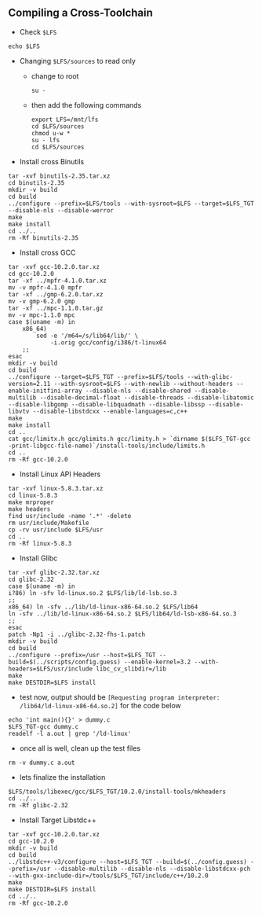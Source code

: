 ## Compiling a Cross-Toolchain

* Check `$LFS`
```console
echo $LFS
```

* Changing `$LFS/sources` to read only
  * change to root
    ```console
    su -
    ```
  * then add the following commands
    ```console
    export LFS=/mnt/lfs
    cd $LFS/sources
    chmod u-w *
    su - lfs
    cd $LFS/sources

    ```

* Install cross Binutils 
```console
tar -xvf binutils-2.35.tar.xz
cd binutils-2.35
mkdir -v build
cd build
../configure --prefix=$LFS/tools --with-sysroot=$LFS --target=$LFS_TGT --disable-nls --disable-werror
make
make install
cd ../..
rm -Rf binutils-2.35

```

* Install cross GCC
```console
tar -xvf gcc-10.2.0.tar.xz
cd gcc-10.2.0
tar -xf ../mpfr-4.1.0.tar.xz
mv -v mpfr-4.1.0 mpfr
tar -xf ../gmp-6.2.0.tar.xz
mv -v gmp-6.2.0 gmp
tar -xf ../mpc-1.1.0.tar.gz
mv -v mpc-1.1.0 mpc
case $(uname -m) in
    x86_64)
        sed -e '/m64=/s/lib64/lib/' \
            -i.orig gcc/config/i386/t-linux64
    ;;
esac
mkdir -v build
cd build
../configure --target=$LFS_TGT --prefix=$LFS/tools --with-glibc-version=2.11 --with-sysroot=$LFS --with-newlib --without-headers --enable-initfini-array --disable-nls --disable-shared --disable-multilib --disable-decimal-float --disable-threads --disable-libatomic --disable-libgomp --disable-libquadmath --disable-libssp --disable-libvtv --disable-libstdcxx --enable-languages=c,c++
make
make install
cd ..
cat gcc/limitx.h gcc/glimits.h gcc/limity.h > `dirname $($LFS_TGT-gcc -print-libgcc-file-name)`/install-tools/include/limits.h
cd ..
rm -Rf gcc-10.2.0

```

* Install Linux API Headers
```console
tar -xvf linux-5.8.3.tar.xz 
cd linux-5.8.3
make mrproper
make headers
find usr/include -name '.*' -delete
rm usr/include/Makefile
cp -rv usr/include $LFS/usr
cd ..
rm -Rf linux-5.8.3

```

* Install Glibc
```console
tar -xvf glibc-2.32.tar.xz
cd glibc-2.32
case $(uname -m) in
i?86) ln -sfv ld-linux.so.2 $LFS/lib/ld-lsb.so.3
;;
x86_64) ln -sfv ../lib/ld-linux-x86-64.so.2 $LFS/lib64
ln -sfv ../lib/ld-linux-x86-64.so.2 $LFS/lib64/ld-lsb-x86-64.so.3
;;
esac
patch -Np1 -i ../glibc-2.32-fhs-1.patch
mkdir -v build
cd build
../configure --prefix=/usr --host=$LFS_TGT --build=$(../scripts/config.guess) --enable-kernel=3.2 --with-headers=$LFS/usr/include libc_cv_slibdir=/lib
make
make DESTDIR=$LFS install
```
* test now, output should be `[Requesting program interpreter: /lib64/ld-linux-x86-64.so.2]` for the code below
```console
echo 'int main(){}' > dummy.c
$LFS_TGT-gcc dummy.c
readelf -l a.out | grep '/ld-linux'
```
* once all is well, clean up the test files
```console
rm -v dummy.c a.out
```
* lets finalize the installation
```console
$LFS/tools/libexec/gcc/$LFS_TGT/10.2.0/install-tools/mkheaders
cd ../..
rm -Rf glibc-2.32
```

* Install Target Libstdc++
```console
tar -xvf gcc-10.2.0.tar.xz
cd gcc-10.2.0
mkdir -v build
cd build
../libstdc++-v3/configure --host=$LFS_TGT --build=$(../config.guess) --prefix=/usr --disable-multilib --disable-nls --disable-libstdcxx-pch --with-gxx-include-dir=/tools/$LFS_TGT/include/c++/10.2.0
make
make DESTDIR=$LFS install
cd ../..
rm -Rf gcc-10.2.0
```